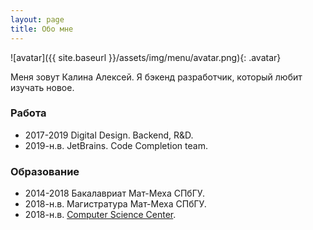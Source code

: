 ```yaml
---
layout: page
title: Обо мне
---
```

![avatar]({{ site.baseurl }}/assets/img/menu/avatar.png){: .avatar}

Меня зовут Калина Алексей. Я бэкенд разработчик, который любит изучать новое.

### Работа
- 2017-2019 Digital Design. Backend, R&D.
- 2019-н.в. JetBrains. Code Completion team.

### Образование
- 2014-2018 Бакалавриат Мат-Меха СПбГУ.
- 2018-н.в. Магистратура Мат-Меха СПбГУ.
- 2018-н.в. [Computer Science Center](https://compscicenter.ru/users/4626/).
